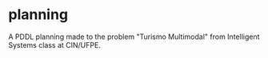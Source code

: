 # planning
A PDDL planning made to the problem "Turismo Multimodal" from Intelligent Systems class at CIN/UFPE.
